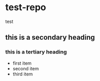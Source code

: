 # test-repo
test
## this is a secondary heading
### this is a tertiary heading

* first item 
* second item
* third item
